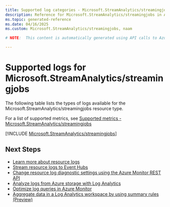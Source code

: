 ```yaml
---
title: Supported log categories - Microsoft.StreamAnalytics/streamingjobs
description: Reference for Microsoft.StreamAnalytics/streamingjobs in Azure Monitor Logs.
ms.topic: generated-reference
ms.date: 04/16/2025
ms.custom: Microsoft.StreamAnalytics/streamingjobs, naam

# NOTE:  This content is automatically generated using API calls to Azure. Any edits made on these files will be overwritten in the next run of the script. 

---
```





# Supported logs for Microsoft.StreamAnalytics/streamingjobs  
The following table lists the types of logs available for the Microsoft.StreamAnalytics/streamingjobs resource type.
  
  
  
For a list of supported metrics, see [Supported metrics - Microsoft.StreamAnalytics/streamingjobs](../supported-metrics/microsoft-streamanalytics-streamingjobs-metrics.md)  
  

  
[!INCLUDE [Microsoft.StreamAnalytics/streamingjobs](~/reusable-content/ce-skilling/azure/includes/azure-monitor/reference/logs/microsoft-streamanalytics-streamingjobs-logs-include.md)]  
  

## Next Steps

* [Learn more about resource logs](/azure/azure-monitor/essentials/platform-logs-overview)
* [Stream resource logs to Event Hubs](/azure/azure-monitor/essentials/resource-logs#send-to-azure-event-hubs)
* [Change resource log diagnostic settings using the Azure Monitor REST API](/rest/api/monitor/diagnosticsettings)
* [Analyze logs from Azure storage with Log Analytics](/azure/azure-monitor/essentials/resource-logs#send-to-log-analytics-workspace)
* [Optimize log queries in Azure Monitor](/azure/azure-monitor/logs/query-optimization)
* [Aggregate data in a Log Analytics workspace by using summary rules (Preview)](/azure/azure-monitor/logs/summary-rules)